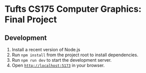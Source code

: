 # Tufts CS175 Computer Graphics: Final Project

## Development
1. Install a recent version of Node.js
2. Run `npm install` from the project root to install dependencies.
3. Run `npm run dev` to start the development server.
4. Open [`http://localhost:5173`](http://localhost:5173) in your browser.
